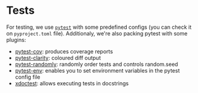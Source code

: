 # Tests

For testing, we use <a href="https://docs.pytest.org/" target="_blank"><code>pytest</code></a> with some predefined
configs (you can check it on `pyproject.toml` file). Additionaly, we're also packing pytest with some plugins:

- <a href="https://pytest-cov.readthedocs.io/en/latest/" target="_blank">pytest-cov</a>: produces coverage reports
- <a href="https://github.com/darrenburns/pytest-clarity" target="_blank">pytest-clarity</a>: coloured diff output
- <a href="https://github.com/pytest-dev/pytest-randomly" target="_blank">pytest-randomly</a>: randomly order tests and controls random.seed
- <a href="https://github.com/MobileDynasty/pytest-env" target="_blank">pytest-env</a>: enables you to set environment variables in the pytest config file
- <a href="https://github.com/Erotemic/xdoctest" target="_blank">xdoctest</a>: allows executing tests in docstrings
